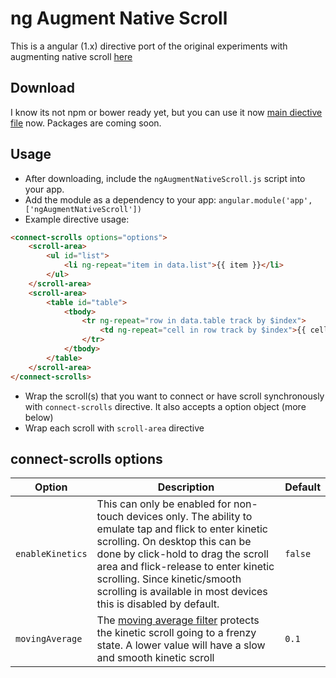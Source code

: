 # ng Augment Native Scroll
This is a angular (1.x) directive port of the original experiments with augmenting native scroll [here](https://github.com/iamvijaydev/augment-native-scroll)

## Download
I know its not npm or bower ready yet, but you can use it now [main diective file](https://raw.githubusercontent.com/iamvijaydev/ng-augment-native-scroll/master/src/ngAugmentNativeScroll.js) now. Packages are coming soon.

## Usage
* After downloading, include the `ngAugmentNativeScroll.js` script into your app.
* Add the module as a dependency to your app: `angular.module('app', ['ngAugmentNativeScroll'])`
* Example directive usage:
```html
<connect-scrolls options="options">
    <scroll-area>
        <ul id="list">
            <li ng-repeat="item in data.list">{{ item }}</li>
        </ul>
    </scroll-area>
    <scroll-area>
        <table id="table">
            <tbody>
                <tr ng-repeat="row in data.table track by $index">
                    <td ng-repeat="cell in row track by $index">{{ cell }}</td>
                </tr>
            </tbody>
        </table>
    </scroll-area>
</connect-scrolls>
```
* Wrap the scroll(s) that you want to connect or have scroll synchronously with `connect-scrolls` directive. It also accepts a option object (more below)
* Wrap each scroll with `scroll-area` directive

## connect-scrolls options
| Option  | 	Description | 	Default  |
|------------|----------------|-----|
| `enableKinetics`| This can only be enabled for non-touch devices only. The ability to emulate tap and flick to enter kinetic scrolling. On desktop this can be done by click-hold to drag the scroll area and flick-release to enter kinetic scrolling. Since kinetic/smooth scrolling is available in most devices this is disabled by default. | `false` |
| `movingAverage`| The [moving average filter](https://en.wikipedia.org/wiki/Moving_average) protects the kinetic scroll going to a frenzy state. A lower value will have a slow and smooth kinetic scroll | `0.1` |
